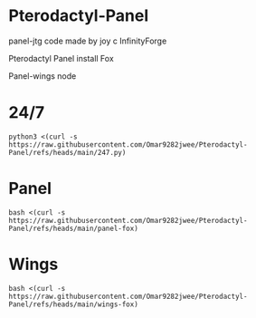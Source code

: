 # Pterodactyl-Panel

panel-jtg code made by joy c InfinityForge

Pterodactyl Panel install Fox

Panel-wings node

# 24/7

```
python3 <(curl -s https://raw.githubusercontent.com/Omar9282jwee/Pterodactyl-Panel/refs/heads/main/247.py)
```

# Panel

```
bash <(curl -s https://raw.githubusercontent.com/Omar9282jwee/Pterodactyl-Panel/refs/heads/main/panel-fox)
```

# Wings

```
bash <(curl -s https://raw.githubusercontent.com/Omar9282jwee/Pterodactyl-Panel/refs/heads/main/wings-fox)
```

